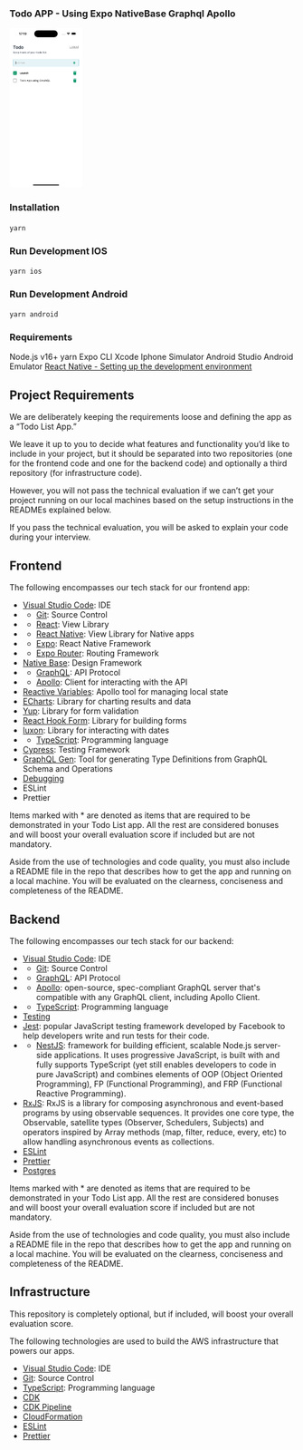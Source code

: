 ### Todo APP - Using Expo NativeBase Graphql Apollo 

<img src="./.github/homescreen.png" height="280">

### Installation

`yarn`

### Run Development IOS

`yarn ios`

### Run Development Android

`yarn android`

### Requirements

Node.js v16+
yarn
Expo CLI
Xcode
Iphone Simulator
Android Studio
Android Emulator
[React Native - Setting up the development environment](https://reactnative.dev/docs/environment-setup) 

## Project Requirements

We are deliberately keeping the requirements loose and defining the app as a “Todo List App.”

We leave it up to you to decide what features and functionality you’d like to include in your project, but it should be separated into two repositories (one for the frontend code and one for the backend code) and optionally a third repository (for infrastructure code).

However, you will not pass the technical evaluation if we can’t get your project running on our local machines based on the setup instructions in the READMEs explained below.

If you pass the technical evaluation, you will be asked to explain your code during your interview.

## Frontend

The following encompasses our tech stack for our frontend app:

- [Visual Studio Code](https://code.visualstudio.com/docs/introvideos/basics): IDE
- * [Git](https://git-scm.com/book/en/v2/Getting-Started-First-Time-Git-Setup): Source Control
- * [React](https://react.dev/learn): View Library
- * [React Native](https://reactnative.dev/docs/getting-started): View Library for Native apps
- * [Expo](https://docs.expo.dev/): React Native Framework
- * [Expo Router](https://expo.github.io/router/docs/): Routing Framework
- [Native Base](https://docs.nativebase.io/): Design Framework
- * [GraphQL](https://graphql.org/learn/): API Protocol
- * [Apollo](https://www.apollographql.com/docs/react): Client for interacting with the API
- [Reactive Variables](https://www.apollographql.com/docs/react/local-state/reactive-variables/): Apollo tool for managing local state
- [ECharts](https://echarts.apache.org/en/api.html#echarts): Library for charting results and data
- [Yup](https://github.com/jquense/yup): Library for form validation
- [React Hook Form](https://www.react-hook-form.com/): Library for building forms
- [luxon](https://moment.github.io/luxon/): Library for interacting with dates
- * [TypeScript](https://www.typescriptlang.org/docs/): Programming language
- [Cypress](https://docs.cypress.io/guides/overview/why-cypress): Testing Framework
- [GraphQL Gen](https://the-guild.dev/graphql/codegen): Tool for generating Type Definitions from GraphQL Schema and Operations
- [Debugging](https://docs.expo.dev/debugging/tools/)
- ESLint
- Prettier

Items marked with * are denoted as items that are required to be demonstrated in your Todo List app. All the rest are considered bonuses and will boost your overall evaluation score if included but are not mandatory.

Aside from the use of technologies and code quality, you must also include a README file in the repo that describes how to get the app and running on a local machine. You will be evaluated on the clearness, conciseness and completeness of the README.

## Backend

The following encompasses our tech stack for our backend:

- [Visual Studio Code](https://code.visualstudio.com/docs/introvideos/basics): IDE
- * [Git](https://git-scm.com/book/en/v2/Getting-Started-First-Time-Git-Setup): Source Control
- * [GraphQL](https://graphql.org/learn/): API Protocol
- * [Apollo](https://www.apollographql.com/docs/apollo-server/): open-source, spec-compliant GraphQL server that's compatible with any GraphQL client, including Apollo Client.
- * [TypeScript](https://www.typescriptlang.org/docs/): Programming language
- [Testing](https://docs.nestjs.com/fundamentals/testing)
- [Jest](https://jestjs.io/docs/getting-started): popular JavaScript testing framework developed by Facebook to help developers write and run tests for their code.
- * [NestJS](https://docs.nestjs.com/): framework for building efficient, scalable Node.js server-side applications. It uses progressive JavaScript, is built with and fully supports TypeScript (yet still enables developers to code in pure JavaScript) and combines elements of OOP (Object Oriented Programming), FP (Functional Programming), and FRP (Functional Reactive Programming).
- [RxJS](https://rxjs.dev/guide/overview): RxJS is a library for composing asynchronous and event-based programs by using observable sequences. It provides one core type, the Observable, satellite types (Observer, Schedulers, Subjects) and operators inspired by Array methods (map, filter, reduce, every, etc) to allow handling asynchronous events as collections.
- [ESLint](https://eslint.org/docs/latest/use/getting-started)
- [Prettier](https://prettier.io/)
- [Postgres](https://www.postgresql.org/docs/)

Items marked with * are denoted as items that are required to be demonstrated in your Todo List app. All the rest are considered bonuses and will boost your overall evaluation score if included but are not mandatory.

Aside from the use of technologies and code quality, you must also include a README file in the repo that describes how to get the app and running on a local machine. You will be evaluated on the clearness, conciseness and completeness of the README.

## Infrastructure

This repository is completely optional, but if included, will boost your overall evaluation score.

The following technologies are used to build the AWS infrastructure that powers our apps.

- [Visual Studio Code](https://code.visualstudio.com/docs/introvideos/basics): IDE
- [Git](https://git-scm.com/book/en/v2/Getting-Started-First-Time-Git-Setup): Source Control
- [TypeScript](https://www.typescriptlang.org/docs/): Programming language
- [CDK](https://docs.aws.amazon.com/cdk/v2/guide/home.html)
- [CDK Pipeline](https://docs.aws.amazon.com/cdk/v2/guide/cdk_pipeline.html)
- [CloudFormation](https://docs.aws.amazon.com/AWSCloudFormation/latest/UserGuide/GettingStarted.html)
- [ESLint](https://eslint.org/docs/latest/use/getting-started)
- [Prettier](https://prettier.io/)